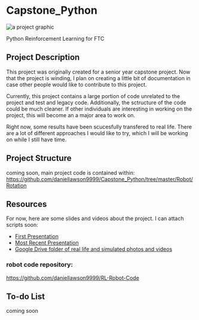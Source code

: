 # Capstone_Python
![a project graphic](https://lh3.googleusercontent.com/RxakennitreTdEfZPcK-4qq4JVzek6aQJIosyo6brvAJU6raEYJumaCbsg6EdyiRlQoK4m7YSDDOFN71LSFB=w1920-h943)

Python Reinforcement Learning for FTC

## Project Description

This project was originally created for a senior year capstone project. Now that the project is winding, I plan on creating a little bit of documentation in case other people would like to contribute to this project. 

Currently, this project contains a large portion of code unrelated to the project and test and legacy code. Additionally, the sctructure of the code could be much cleaner. If other individuals are interesting in working on the project, this will become an a major area to work on. 

Right now, some results have been scucesfully transfered to real life. There are a lot of different approaches I would like to try, which I will be working on while I still have time. 


## Project Structure 
coming soon, main project code is contained within: https://github.com/daniellawson9999/Capstone_Python/tree/master/Robot/Rotation

## Resources

For now, here are some slides and videos about the project. I can attach scripts soon:

* [First Presentation](https://drive.google.com/open?id=1XcURH9AAJknkbxcPnv8Txodlpo6b9Jzu)
* [Most Recent Presentation](https://drive.google.com/open?id=1J4Uh5nRSOMGiJ5obVCKwYNi3b4-Cobms)
* [Google Drive folder of real life and simulated photos and videos](https://drive.google.com/open?id=1ko3aLJ-0wM7GeuNC-15_1sUnDqcl2LVh)

### robot code repository:
https://github.com/daniellawson9999/RL-Robot-Code


## To-do List
coming soon
